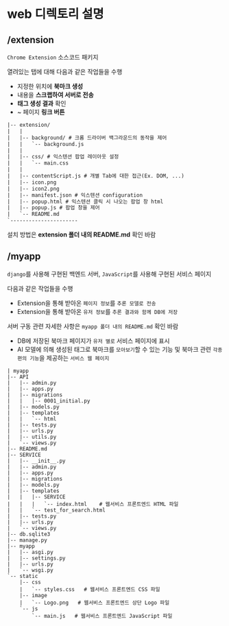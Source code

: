 # web 디렉토리 설명

## /extension

`Chrome Extension` 소스코드 패키지

열려있는 탭에 대해 다음과 같은 작업들을 수행

* 지정한 위치에 **북마크 생성**
* 내용을 **스크랩하여 서버로 전송**
* **태그 생성 결과** 확인
* ~ 페이지 **링크 버튼**


```html
|-- extension/
|   |
|   |-- background/ # 크롬 드라이버 백그라운드의 동작을 제어
|   |   `-- background.js
|   |
|   |-- css/ # 익스텐션 팝업 레이아웃 설정
|   |   `-- main.css
|   |
|   |-- contentScript.js # 개별 Tab에 대한 접근(Ex. DOM, ...)
|   |-- icon.png
|   |-- icon2.png
|   |-- manifest.json # 익스텐션 configuration
|   |-- popup.html # 익스텐션 클릭 시 나오는 팝업 창 html
|   |-- popup.js # 팝업 창을 제어
|   `-- README.md
`----------------------
```

설치 방법은 **extension 폴더 내의 README.md** 확인 바람

## /myapp

`django`를 사용해 구현된 백엔드 서버, `JavaScript`를 사용해 구현된 서비스 페이지

다음과 같은 작업들을 수행 

* Extension을 통해 받아온 `페이지 정보`를 `추론 모델로 전송`
* Extension을 통해 받아온 `유저 정보`를 `추론 결과와 함께 DB에 저장`

서버 구동 관련 자세한 사항은 `myapp 폴더 내의 README.md` 확인 바람

* DB에 저장된 북마크 페이지가 `유저 별로` 서비스 페이지에 표시
* AI 모델에 의해 생성된 태그로 북마크를 `모아보기`할 수 있는 기능 및 북마크 관련 `각종 편의 기능`을 제공하는 `서비스 웹 페이지`

```
| myapp
|-- API
|   |-- admin.py
|   |-- apps.py
|   |-- migrations
|   |   |-- 0001_initial.py
|   |-- models.py
|   |-- templates
|   |   `-- html
|   |-- tests.py
|   |-- urls.py
|   |-- utils.py
|   `-- views.py
|-- README.md
|-- SERVICE
|   |-- __init__.py
|   |-- admin.py
|   |-- apps.py
|   |-- migrations
|   |-- models.py
|   |-- templates
|   |   |-- SERVICE
|   |   |   `-- index.html    # 웹서비스 프론트엔드 HTML 파일
|   |   `-- test_for_search.html
|   |-- tests.py
|   |-- urls.py
|   `-- views.py
|-- db.sqlite3
|-- manage.py
|-- myapp
|   |-- asgi.py
|   |-- settings.py
|   |-- urls.py
|   `-- wsgi.py
`-- static
    |-- css
    |   `-- styles.css   # 웹서비스 프론트엔드 CSS 파일
    |-- image
    |   `-- Logo.png   # 웹서비스 프론트엔드 상단 Logo 파일
    `-- js
        `-- main.js   # 웹서비스 프론트엔드 JavaScript 파일
```        

    


&emsp;     
&emsp;     
&emsp;     
&emsp;     
&emsp;     
&emsp; 